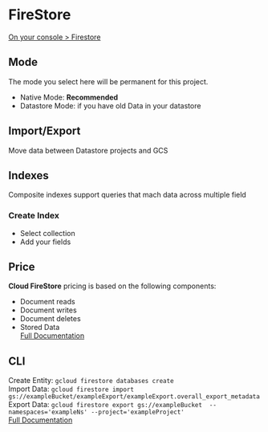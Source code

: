 # FireStore
[On your console > Firestore](https://console.cloud.google.com/firestore)
## Mode
The mode you select here will be permanent for this project.
- Native Mode: **Recommended**
- Datastore Mode: if you have old Data in your datastore
## Import/Export
Move data between Datastore projects and GCS
## Indexes
Composite indexes support queries that mach data across multiple field
### Create Index
- Select collection
- Add your fields
## Price
**Cloud FireStore** pricing is based on the following components:
- Document reads
- Document writes
- Document deletes
- Stored Data  
[Full Documentation](https://cloud.google.com/datastore/pricing)
## CLI
Create Entity: `gcloud firestore databases create`  
Import Data: `gcloud firestore import  gs://exampleBucket/exampleExport/exampleExport.overall_export_metadata`  
Export Data: `gcloud firestore export gs://exampleBucket  --namespaces='exampleNs' --project='exampleProject'`  
[Full Documentation](https://cloud.google.com/sdk/gcloud/reference/datastore)
